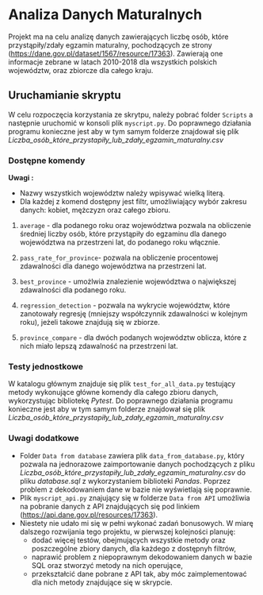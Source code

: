 # Analiza Danych Maturalnych
Projekt ma na celu analizę danych zawierających liczbę osób, które przystąpiły/zdały egzamin maturalny, pochodzących ze strony (https://dane.gov.pl/dataset/1567/resource/17363). Zawierają one informacje zebrane w latach 2010-2018 dla wszystkich polskich województw, oraz zbiorcze dla całego kraju. 

## Uruchamianie skryptu
W celu rozpoczęcia korzystania ze skrytpu, należy pobrać folder ```Scripts``` a następnie uruchomić w konsoli plik ```myscript.py```. Do poprawnego działania programu konieczne jest aby w tym samym folderze znajdował się plik *Liczba_osób_które_przystapiły_lub_zdały_egzamin_maturalny.csv* 

### Dostępne komendy
**Uwagi :** 
* Nazwy wszystkich województw należy wpisywać wielką literą.
* Dla każdej z komend dostępny jest filtr, umożliwiający wybór zakresu danych: kobiet, mężczyzn oraz całego zbioru.

1. ```average``` - dla podanego roku oraz województwa pozwala na obliczenie średniej liczby osób, które przystąpiły do egzaminu dla danego województwa na przestrzeni lat, do podanego roku włącznie.

2. ```pass_rate_for_province```- pozwala na obliczenie procentowej zdawalności dla danego województwa na przestrzeni lat.

3. ```best_province``` - umożlwia znalezienie województwa o największej zdawalności dla podanego roku.

4. ```regression_detection``` - pozwala na wykrycie województw, które zanotowały regresję (mniejszy współczynnik zdawalności w kolejnym roku), jeżeli takowe znajdują się w zbiorze.

5. ```province_compare``` - dla dwóch podanych województw oblicza, które z nich miało lepszą zdawalność na przestrzeni lat.

### Testy jednostkowe
W katalogu głównym znajduje się plik ```test_for_all_data.py``` testujący metody wykonujące główne komendy dla całego zbioru danych, wykorzystując bibliotekę  *Pytest*. Do poprawnego działania programu konieczne jest aby w tym samym folderze znajdował się plik *Liczba_osób_które_przystapiły_lub_zdały_egzamin_maturalny.csv* 

### Uwagi dodatkowe
* Folder ```Data from database``` zawiera plik ```data_from_database.py```, który pozwala na jednorazowe zaimportowanie danych pochodzących z pliku *Liczba_osób_które_przystapiły_lub_zdały_egzamin_maturalny.csv* do pliku *database.sql* z wykorzystaniem biblioteki *Pandas*. Poprzez problem z dekodowaniem dane w bazie nie wyświetlają się poprawnie.
* Plik ```myscript_api.py``` znajujący się w folderze ```Data from API``` umożliwia na pobranie danych z API znajdujących się pod linkiem (https://api.dane.gov.pl/resources/17363). 
* Niestety nie udało mi się w pełni wykonać zadań bonusowych. W miarę dalszego rozwijania tego projektu, w pierwszej kolejności planuję:
    - dodać więcej testów, obejmujących wszystkie metody oraz poszczególne zbiory danych, dla każdego z dostępnyh filtrów,
    - naprawić problem z niepoprawnym dekodowaniem danych w bazie SQL oraz stworzyć metody na nich operujące,
    - przekształcić dane pobrane z API tak, aby móc zaimplementować dla nich metody znajdujące się w skrypcie.
    
